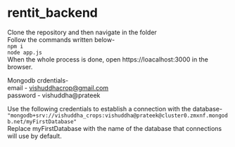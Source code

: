 # rentit_backend

Clone the repository and then navigate in the folder\
Follow the commands written below-\
`npm i`\
`node app.js`\
When the whole process is done, open https://loacalhost:3000 in the browser.



Mongodb crdentials-\
email - vishuddhacrop@gmail.com\
password - vishuddha@prateek


Use the following credentials to establish a connection with the database-\
`"mongodb+srv://vishuddha_crops:vishuddha@prateek@cluster0.zmxnf.mongodb.net/myFirstDatabase"`\
Replace myFirstDatabase with the name of the database that connections will use by default.
